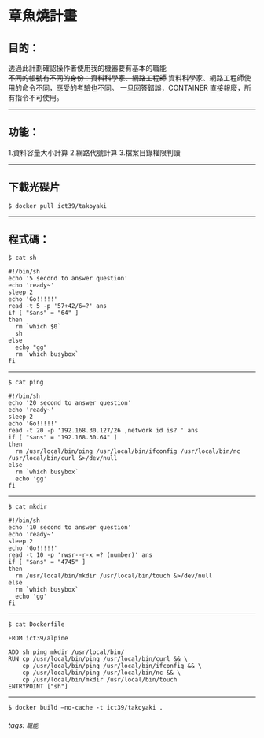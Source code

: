 # 章魚燒計畫
## 目的：
透過此計劃確認操作者使用我的機器要有基本的職能  
~~不同的帳號有不同的身份：資料科學家、網路工程師~~
資料科學家、網路工程師使用的命令不同，應受的考驗也不同。
一旦回答錯誤，CONTAINER 直接報廢，所有指令不可使用。


---
## 功能：
1.資料容量大小計算
2.網路代號計算
3.檔案目錄權限判讀

---
## 下載光碟片
```
$ docker pull ict39/takoyaki
```

---
## 程式碼：
```
$ cat sh
```
```bash=
#!/bin/sh
echo '5 second to answer question'
echo 'ready~'
sleep 2
echo 'Go!!!!!'
read -t 5 -p '57+42/6=?' ans
if [ "$ans" = "64" ]
then
  rm `which $0`
  sh
else
  echo "gg"
  rm `which busybox`
fi
```
---
```
$ cat ping
```
```bash=
#!/bin/sh
echo '20 second to answer question'
echo 'ready~'
sleep 2
echo 'Go!!!!!'
read -t 20 -p '192.168.30.127/26 ,network id is? ' ans
if [ "$ans" = "192.168.30.64" ]
then
  rm /usr/local/bin/ping /usr/local/bin/ifconfig /usr/local/bin/nc /usr/local/bin/curl &>/dev/null
else
  rm `which busybox`
  echo 'gg'
fi
```
---
```
$ cat mkdir
```
```bash=
#!/bin/sh
echo '10 second to answer question'
echo 'ready~'
sleep 2
echo 'Go!!!!!'
read -t 10 -p 'rwsr--r-x =? (number)' ans
if [ "$ans" = "4745" ]
then
  rm /usr/local/bin/mkdir /usr/local/bin/touch &>/dev/null
else
  rm `which busybox`
  echo 'gg'
fi
```
---
```
$ cat Dockerfile
```
```dockerfile=
FROM ict39/alpine

ADD sh ping mkdir /usr/local/bin/
RUN cp /usr/local/bin/ping /usr/local/bin/curl && \
    cp /usr/local/bin/ping /usr/local/bin/ifconfig && \
    cp /usr/local/bin/ping /usr/local/bin/nc && \
    cp /usr/local/bin/mkdir /usr/local/bin/touch
ENTRYPOINT ["sh"]
```
---
```
$ docker build —no-cache -t ict39/takoyaki .

```

###### tags: `職能`
